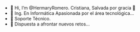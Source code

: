 - 👋 Hi, I’m @HermaryRomero. Cristiana, Salvada por gracia 🙏
- 👀 Ing. En Informática Apasionada por el área tecnológica...
- 💞️  Soporte Técnico.
- 🌱 Dispuesta a afrontar nuevos retos...
<!---
HermaryRomero/HermaryRomero is a ✨ special ✨ repository because its `README.md` (this file) appears on your GitHub profile.
You can click the Preview link to take a look at your changes.
--->
